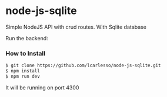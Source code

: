 # node-js-sqlite
Simple NodeJS API with crud routes. With Sqlite database

Run the backend:

### How to Install

```sh
$ git clone https://github.com/lcarlesso/node-js-sqlite.git
$ npm install 
$ npm run dev
```

It will be running on port 4300
